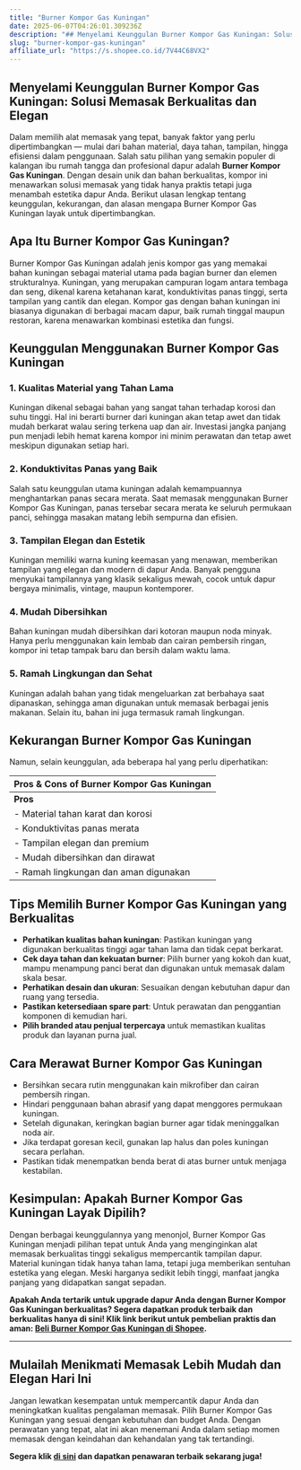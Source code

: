 ```yaml
---
title: "Burner Kompor Gas Kuningan"
date: 2025-06-07T04:26:01.309236Z
description: "## Menyelami Keunggulan Burner Kompor Gas Kuningan: Solusi Memasak Berkualitas dan Elegan..."
slug: "burner-kompor-gas-kuningan"
affiliate_url: "https://s.shopee.co.id/7V44C68VX2"
---
```

## Menyelami Keunggulan Burner Kompor Gas Kuningan: Solusi Memasak Berkualitas dan Elegan

Dalam memilih alat memasak yang tepat, banyak faktor yang perlu dipertimbangkan — mulai dari bahan material, daya tahan, tampilan, hingga efisiensi dalam penggunaan. Salah satu pilihan yang semakin populer di kalangan ibu rumah tangga dan profesional dapur adalah **Burner Kompor Gas Kuningan**. Dengan desain unik dan bahan berkualitas, kompor ini menawarkan solusi memasak yang tidak hanya praktis tetapi juga menambah estetika dapur Anda. Berikut ulasan lengkap tentang keunggulan, kekurangan, dan alasan mengapa Burner Kompor Gas Kuningan layak untuk dipertimbangkan.

## Apa Itu Burner Kompor Gas Kuningan?

Burner Kompor Gas Kuningan adalah jenis kompor gas yang memakai bahan kuningan sebagai material utama pada bagian burner dan elemen strukturalnya. Kuningan, yang merupakan campuran logam antara tembaga dan seng, dikenal karena ketahanan karat, konduktivitas panas tinggi, serta tampilan yang cantik dan elegan. Kompor gas dengan bahan kuningan ini biasanya digunakan di berbagai macam dapur, baik rumah tinggal maupun restoran, karena menawarkan kombinasi estetika dan fungsi.

## Keunggulan Menggunakan Burner Kompor Gas Kuningan

### 1. Kualitas Material yang Tahan Lama
Kuningan dikenal sebagai bahan yang sangat tahan terhadap korosi dan suhu tinggi. Hal ini berarti burner dari kuningan akan tetap awet dan tidak mudah berkarat walau sering terkena uap dan air. Investasi jangka panjang pun menjadi lebih hemat karena kompor ini minim perawatan dan tetap awet meskipun digunakan setiap hari.

### 2. Konduktivitas Panas yang Baik
Salah satu keunggulan utama kuningan adalah kemampuannya menghantarkan panas secara merata. Saat memasak menggunakan Burner Kompor Gas Kuningan, panas tersebar secara merata ke seluruh permukaan panci, sehingga masakan matang lebih sempurna dan efisien.

### 3. Tampilan Elegan dan Estetik
Kuningan memiliki warna kuning keemasan yang menawan, memberikan tampilan yang elegan dan modern di dapur Anda. Banyak pengguna menyukai tampilannya yang klasik sekaligus mewah, cocok untuk dapur bergaya minimalis, vintage, maupun kontemporer.

### 4. Mudah Dibersihkan
Bahan kuningan mudah dibersihkan dari kotoran maupun noda minyak. Hanya perlu menggunakan kain lembab dan cairan pembersih ringan, kompor ini tetap tampak baru dan bersih dalam waktu lama.

### 5. Ramah Lingkungan dan Sehat
Kuningan adalah bahan yang tidak mengeluarkan zat berbahaya saat dipanaskan, sehingga aman digunakan untuk memasak berbagai jenis makanan. Selain itu, bahan ini juga termasuk ramah lingkungan.

## Kekurangan Burner Kompor Gas Kuningan

Namun, selain keunggulan, ada beberapa hal yang perlu diperhatikan:

| **Pros & Cons of Burner Kompor Gas Kuningan** |
|------------------------------------------------|
| **Pros**                                                                     | **Cons**                                                       |
| - Material tahan karat dan korosi                                         | - Harga sedikit lebih tinggi dibandingkan bahan lain          |
| - Konduktivitas panas merata                                                 | - Memerlukan perawatan khusus agar tetap mengkilap             |
| - Tampilan elegan dan premium                                              | - Rentan goresan jika tidak hati-hati saat dibersihkan        |
| - Mudah dibersihkan dan dirawat                                              | - Berat lebih berat dibandingkan kompor dari bahan plastik atau baja ringan  |
| - Ramah lingkungan dan aman digunakan                                    | - Memerlukan perhatian khusus saat pemasangan dan perawatan   |

## Tips Memilih Burner Kompor Gas Kuningan yang Berkualitas

- **Perhatikan kualitas bahan kuningan**: Pastikan kuningan yang digunakan berkualitas tinggi agar tahan lama dan tidak cepat berkarat.
- **Cek daya tahan dan kekuatan burner**: Pilih burner yang kokoh dan kuat, mampu menampung panci berat dan digunakan untuk memasak dalam skala besar.
- **Perhatikan desain dan ukuran**: Sesuaikan dengan kebutuhan dapur dan ruang yang tersedia.
- **Pastikan ketersediaan spare part**: Untuk perawatan dan penggantian komponen di kemudian hari.
- **Pilih branded atau penjual terpercaya** untuk memastikan kualitas produk dan layanan purna jual.

## Cara Merawat Burner Kompor Gas Kuningan

- Bersihkan secara rutin menggunakan kain mikrofiber dan cairan pembersih ringan.
- Hindari penggunaan bahan abrasif yang dapat menggores permukaan kuningan.
- Setelah digunakan, keringkan bagian burner agar tidak meninggalkan noda air.
- Jika terdapat goresan kecil, gunakan lap halus dan poles kuningan secara perlahan.
- Pastikan tidak menempatkan benda berat di atas burner untuk menjaga kestabilan.

## Kesimpulan: Apakah Burner Kompor Gas Kuningan Layak Dipilih?

Dengan berbagai keunggulannya yang menonjol, Burner Kompor Gas Kuningan menjadi pilihan tepat untuk Anda yang menginginkan alat memasak berkualitas tinggi sekaligus mempercantik tampilan dapur. Material kuningan tidak hanya tahan lama, tetapi juga memberikan sentuhan estetika yang elegan. Meski harganya sedikit lebih tinggi, manfaat jangka panjang yang didapatkan sangat sepadan.

**Apakah Anda tertarik untuk upgrade dapur Anda dengan Burner Kompor Gas Kuningan berkualitas? Segera dapatkan produk terbaik dan berkualitas hanya di sini! Klik link berikut untuk pembelian praktis dan aman: [Beli Burner Kompor Gas Kuningan di Shopee](https://s.shopee.co.id/7V44C68VX2).**

---

## Mulailah Menikmati Memasak Lebih Mudah dan Elegan Hari Ini

Jangan lewatkan kesempatan untuk mempercantik dapur Anda dan meningkatkan kualitas pengalaman memasak. Pilih Burner Kompor Gas Kuningan yang sesuai dengan kebutuhan dan budget Anda. Dengan perawatan yang tepat, alat ini akan menemani Anda dalam setiap momen memasak dengan keindahan dan kehandalan yang tak tertandingi.

**Segera klik [di sini](https://s.shopee.co.id/7V44C68VX2) dan dapatkan penawaran terbaik sekarang juga!**